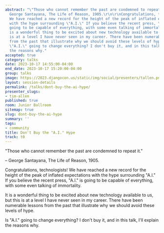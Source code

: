 ```yaml
---
abstract: "\"Those who cannot remember the past are condemned to repeat it.\"\r\n\r\n-
  George Santayana, The Life of Reason, 1905.\r\n\r\nCongratulations, technologists!
  We have reached a new record for the height of the peak of inflated expectations
  with the hype surrounding \"A.I.\" If you believe the recent press, \"A.I.\" is
  going to be capable of everything, with some even talking of immortality.\r\n\r\nIt
  is a wonderful thing to be excited about new technology available to us, but this
  is at a level I have never seen in my career. There have been numerable lessons
  from the past that illustrate why we should avoid these levels of hype.\r\n\r\nIs
  \"A.I.\" going to change everything? I don't buy it, and in this talk, I'll explain
  the reasons why."
accepted: true
category: talks
date: 2023-10-17 14:55:00-04:00
end_date: 2023-10-17 15:20:00-04:00
group: talks
image: https://2023.djangocon.us/static/img/social/presenters/tallen.png
layout: session-details
permalink: /talks/dont-buy-the-ai-hype/
presenter_slugs:
- tim-allen
published: true
room: Junior Ballroom
sitemap: true
slug: dont-buy-the-ai-hype
summary: ''
tags:
- community
title: Don't Buy the "A.I." Hype
track: t0
---
```


"Those who cannot remember the past are condemned to repeat it."

– George Santayana, The Life of Reason, 1905.

Congratulations, technologists! We have reached a new record for the height of the peak of inflated expectations with the hype surrounding "A.I." If you believe the recent press, "A.I." is going to be capable of everything, with some even talking of immortality.

It is a wonderful thing to be excited about new technology available to us, but this is at a level I have never seen in my career. There have been numerable lessons from the past that illustrate why we should avoid these levels of hype.

Is "A.I." going to change everything? I don't buy it, and in this talk, I'll explain the reasons why.
